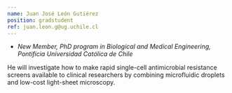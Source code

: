 ```yaml
---
name: Juan José León Gutiérez
position: gradstudent
ref: juan.leon.g@ug.uchile.cl
---
```


- _New Member, PhD program in Biological and Medical Engineering, Pontificia Universidad Católica de Chile_<br>

He will investigate how to make rapid single-cell antimicrobial resistance screens available to clinical researchers by combining microfluidic droplets and low-cost light-sheet microscopy.
